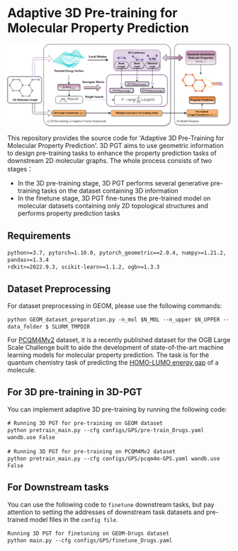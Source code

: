 # Adaptive 3D Pre-training for Molecular Property Prediction

![3D PGT-viz](./Method_Framework.png)

This repository provides the source code for 'Adaptive 3D Pre-Training for Molecular Property Prediction'. 3D PGT aims to use geometric information to design pre-training tasks to enhance the property prediction tasks of downstream 2D molecular graphs.
The whole process consists of two stages：
- In the 3D pre-training stage, 3D PGT performs several generative pre-training tasks on the dataset containing 3D information
- In the finetune stage, 3D PGT fine-tunes the pre-trained model on molecular datasets containing only 2D topological structures and performs property prediction tasks

## Requirements
```
python>=3.7, pytorch=1.10.0, pytorch_geometric==2.0.4, numpy>=1.21.2, pandas>=1.3.4
rdkit>=2022.9.3, scikit-learn>=1.1.2, ogb>=1.3.3
```

## Dataset Preprocessing
For dataset preprocessing in GEOM, please use the following commands:
```
python GEOM_dataset_preparation.py -n_mol $N_MOL --n_upper $N_UPPER --data_folder $ SLURM_TMPDIR
```
For [PCQM4Mv2](https://arxiv.org/abs/2103.09430) dataset, it is a recently published dataset for the OGB Large Scale Challenge built to aide the development of state-of-the-art machine learning models for molecular property prediction. The task is for the quantum chemistry task of predicting the [HOMO-LUMO energy gap](https://en.wikipedia.org/wiki/HOMO_and_LUMO) of a molecule.

## For 3D pre-training in 3D-PGT

You can implement adaptive 3D pre-training by running the following code:
```
# Running 3D PGT for pre-training on GEOM dataset
python pretrain_main.py --cfg configs/GPS/pre-train_Drugs.yaml wandb.use False

# Running 3D PGT for pre-training on PCQM4Mv2 dataset
python pretrain_main.py --cfg configs/GPS/pcqm4m-GPS.yaml wandb.use False
```
## For Downstream tasks

You can use the following code to ```finetune``` downstream tasks, but pay attention to setting the addresses of downstream task datasets and pre-trained model files in the ```config file```.
```
Running 3D PGT for finetuning on GEOM-Drugs dataset
python main.py --cfg configs/GPS/finetune_Drugs.yaml
```
